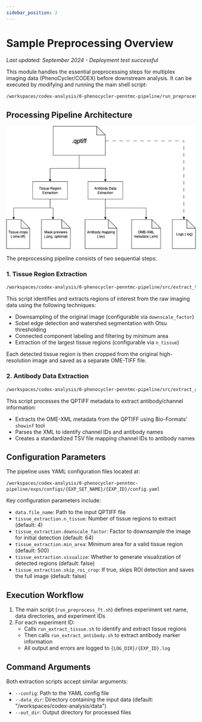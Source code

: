 ```yaml
---
sidebar_position: 2
---
```


# Sample Preprocessing Overview

*Last updated: September 2024 - Deployment test successful*

This module handles the essential preprocessing steps for multiplex imaging data (PhenoCycler/CODEX) before downstream analysis. It can be executed by modifying and running the main shell script:

```bash
/workspaces/codex-analysis/0-phenocycler-penntmc-pipeline/run_preprocess_ft.sh
```

## Processing Pipeline Architecture

![Aegle Preprocessing Pipeline](../../static/img/aegle-preprocess.drawio.png)

The preprocessing pipeline consists of two sequential steps:

### 1. Tissue Region Extraction

```bash
/workspaces/codex-analysis/0-phenocycler-penntmc-pipeline/src/extract_tissue_regions.py
```

This script identifies and extracts regions of interest from the raw imaging data using the following techniques:
- Downsampling of the original image (configurable via `downscale_factor`)
- Sobel edge detection and watershed segmentation with Otsu thresholding
- Connected component labeling and filtering by minimum area
- Extraction of the largest tissue regions (configurable via `n_tissue`)

Each detected tissue region is then cropped from the original high-resolution image and saved as a separate OME-TIFF file.

### 2. Antibody Data Extraction

```bash
/workspaces/codex-analysis/0-phenocycler-penntmc-pipeline/src/extract_antibodies.py
```

This script processes the QPTIFF metadata to extract antibody/channel information:
- Extracts the OME-XML metadata from the QPTIFF using Bio-Formats' `showinf` tool
- Parses the XML to identify channel IDs and antibody names
- Creates a standardized TSV file mapping channel IDs to antibody names

## Configuration Parameters

The pipeline uses YAML configuration files located at:
```
/workspaces/codex-analysis/0-phenocycler-penntmc-pipeline/exps/configs/{EXP_SET_NAME}/{EXP_ID}/config.yaml
```

Key configuration parameters include:
- `data.file_name`: Path to the input QPTIFF file
- `tissue_extraction.n_tissue`: Number of tissue regions to extract (default: 4)
- `tissue_extraction.downscale_factor`: Factor to downsample the image for initial detection (default: 64)
- `tissue_extraction.min_area`: Minimum area for a valid tissue region (default: 500)
- `tissue_extraction.visualize`: Whether to generate visualization of detected regions (default: false)
- `tissue_extraction.skip_roi_crop`: If true, skips ROI detection and saves the full image (default: false)

## Execution Workflow

1. The main script (`run_preprocess_ft.sh`) defines experiment set name, data directories, and experiment IDs
2. For each experiment ID:
   - Calls `run_extract_tissue.sh` to identify and extract tissue regions
   - Then calls `run_extract_antibody.sh` to extract antibody marker information
   - All output and errors are logged to `{LOG_DIR}/{EXP_ID}.log`

## Command Arguments

Both extraction scripts accept similar arguments:
- `--config`: Path to the YAML config file
- `--data_dir`: Directory containing the input data (default: "/workspaces/codex-analysis/data")
- `--out_dir`: Output directory for processed files
